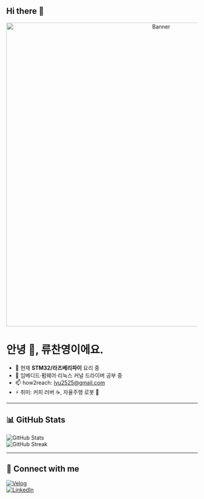## Hi there 👋

<p align="center">
  <img src="https://github.com/Ryu-February/Ryu-February/raw/main/banner.png" alt="Banner" width="800"/>
</p>

# 안녕 👋, 류찬영이에요.

- 🔭 현재 **STM32/라즈베리파이** 요리 중  
- 🌱 임베디드·펌웨어·리눅스 커널 드라이버 공부 중  
- 📫 how2reach: lyu2525@gmail.com  
- ⚡ 취미: 커피 러버 ☕️, 자율주행 로봇 🦾  

---

## 📊 GitHub Stats

![GitHub Stats](https://github-readme-stats.vercel.app/api?username=Ryu-February&show_icons=true&theme=dark)  
![GitHub Streak](https://github-readme-streak-stats.herokuapp.com/?user=Ryu-February&theme=dark)

---

## 🔗 Connect with me

[![Velog][velog-badge]][velog-link]  
[![LinkedIn][linkedin-badge]][linkedin-link]  

<!-- 뱃지 정의 -->
[velog-badge]: https://img.shields.io/badge/Velog-20C997?style=flat&logo=velog&logoColor=white  
[velog-link]: https://velog.io/@your-velog-id  
[linkedin-badge]: https://img.shields.io/badge/LinkedIn-0A66C2?style=flat&logo=linkedin&logoColor=white  
[linkedin-link]: https://lin
